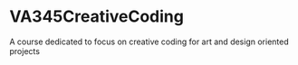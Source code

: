 # VA345CreativeCoding
A course dedicated to focus on creative coding for art and design oriented projects

